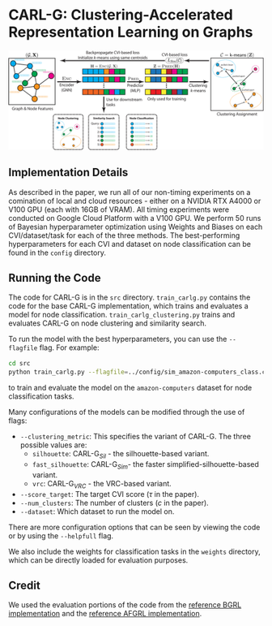 # CARL-G: Clustering-Accelerated Representation Learning on Graphs

![CARL-G Diagram](docs/CARL-G.png)

## Implementation Details

As described in the paper, we run all of our non-timing experiments on a comination of local and cloud resources - either on a NVIDIA RTX A4000 or V100 GPU (each with 16GB of VRAM). All timing experiments were conducted on Google Cloud Platform with a V100 GPU. We perform 50 runs of Bayesian hyperparameter optimization using Weights and Biases on each CVI/dataset/task for each of the three methods. The best-performing hyperparameters for each CVI and dataset on node classification can be found in the `config` directory.

## Running the Code

The code for CARL-G is in the `src` directory. `train_carlg.py` contains the code for the base CARL-G implementation, which trains and evaluates a model for node classification. `train_carlg_clustering.py` trains and evaluates CARL-G on node clustering and similarity search.

To run the model with the best hyperparameters, you can use the `--flagfile` flag. For example:

```bash
cd src
python train_carlg.py --flagfile=../config/sim_amazon-computers_class.cfg
```

to train and evaluate the model on the `amazon-computers` dataset for node classification tasks.

Many configurations of the models can be modified through the use of flags:

- `--clustering_metric`: This specifies the variant of CARL-G. The three possible values are:
  - `silhouette`: $\text{CARL-G}_{Sil}$ - the silhouette-based variant.
  - `fast_silhouette`: $\text{CARL-G}_{Sim}$- the faster simplified-silhouette-based variant.
  - `vrc`: $\text{CARL-G}_{VRC}$ - the VRC-based variant.
- `--score_target`: The target CVI score ($\tau$ in the paper).
- `--num_clusters`: The number of clusters ($c$ in the paper).
- `--dataset`: Which dataset to run the model on.

There are more configuration options that can be seen by viewing the code or by using the `--helpfull` flag.

We also include the weights for classification tasks in the `weights` directory, which can be directly loaded for evaluation purposes.

## Credit

We used the evaluation portions of the code from the [reference BGRL implementation](https://github.com/nerdslab/bgrl) and the [reference AFGRL implementation](https://github.com/Namkyeong/AFGRL).


